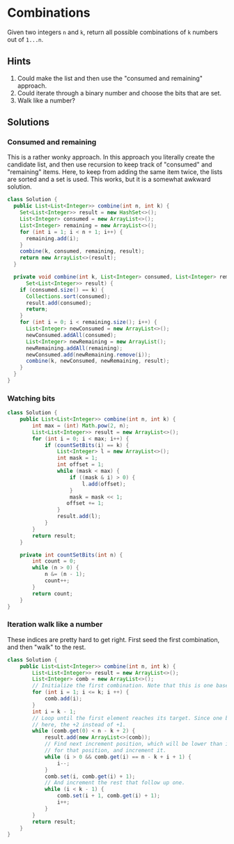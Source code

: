 # Combinations

Given two integers `n` and `k`, return all possible combinations of
`k` numbers out of `1...n`.

## Hints

1. Could make the list and then use the "consumed and remaining"
   approach.
1. Could iterate through a binary number and choose the bits that are set.
1. Walk like a number?

## Solutions

### Consumed and remaining

This is a rather wonky approach. In this approach you literally create the
candidate list, and then use recursion to keep track of "consumed" and
"remaining" items. Here, to keep from adding the same item twice, the lists
are sorted and a set is used. This works, but it is a somewhat awkward
solution.

```java
class Solution {
  public List<List<Integer>> combine(int n, int k) {
    Set<List<Integer>> result = new HashSet<>();
    List<Integer> consumed = new ArrayList<>();
    List<Integer> remaining = new ArrayList<>();
    for (int i = 1; i < n + 1; i++) {
      remaining.add(i);
    }
    combine(k, consumed, remaining, result);
    return new ArrayList<>(result);
  }

  private void combine(int k, List<Integer> consumed, List<Integer> remaining,
      Set<List<Integer>> result) {
    if (consumed.size() == k) {
      Collections.sort(consumed);
      result.add(consumed);
      return;
    }
    for (int i = 0; i < remaining.size(); i++) {
      List<Integer> newConsumed = new ArrayList<>();
      newConsumed.addAll(consumed);
      List<Integer> newRemaining = new ArrayList();
      newRemaining.addAll(remaining);
      newConsumed.add(newRemaining.remove(i));
      combine(k, newConsumed, newRemaining, result);
    }
  }
}
```

### Watching bits

```java
class Solution {
    public List<List<Integer>> combine(int n, int k) {
        int max = (int) Math.pow(2, n);
        List<List<Integer>> result = new ArrayList<>();
        for (int i = 0; i < max; i++) {
            if (countSetBits(i) == k) {
                List<Integer> l = new ArrayList<>();
                int mask = 1;
                int offset = 1;
                while (mask < max) {
                    if ((mask & i) > 0) {
                        l.add(offset);
                    }
                    mask = mask << 1;
                   offset += 1;
                }
                result.add(l);
            }
        }
        return result;
    }

    private int countSetBits(int n) {
        int count = 0;
        while (n > 0) {
            n &= (n - 1);
            count++;
        }
        return count;
    }
}
```

### Iteration walk like a number

These indices are pretty hard to get right. First seed the first combination,
and then "walk" to the rest.

```java
class Solution {
    public List<List<Integer>> combine(int n, int k) {
        List<List<Integer>> result = new ArrayList<>();
        List<Integer> comb = new ArrayList<>();
        // Initialize the first combination. Note that this is one based.
        for (int i = 1; i <= k; i ++) {
            comb.add(i);
        }
        int i = k - 1;
        // Loop until the first element reaches its target. Since one based
        // here, the +2 instead of +1.
        while (comb.get(0) < n - k + 2) {
            result.add(new ArrayList<>(comb));
            // Find next increment position, which will be lower than its max
            // for that position, and increment it.
            while (i > 0 && comb.get(i) == n - k + i + 1) {
                i--;
            }
            comb.set(i, comb.get(i) + 1);
            // And increment the rest that follow up one.
            while (i < k - 1) {
                comb.set(i + 1, comb.get(i) + 1);
                i++;
            }
        }
        return result;
    }
}
```
